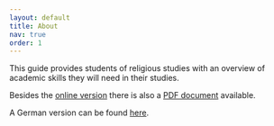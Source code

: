 ```yaml
---
layout: default
title: About
nav: true
order: 1
---
```


This guide provides students of religious studies with an overview of academic skills they will need in their studies.

Besides the [online version](contents) there is also a [PDF document](downloads/guide_to_academic_writing.pdf) available.

A German version can be found [here](http://ceres-rub.github.io/academic-skills/). 
